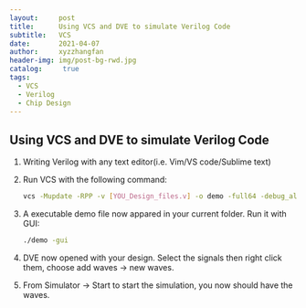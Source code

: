 ```yaml
---
layout:     post
title:      Using VCS and DVE to simulate Verilog Code
subtitle:   VCS 
date:       2021-04-07
author:     xyzzhangfan
header-img: img/post-bg-rwd.jpg
catalog: 	 true
tags:
  - VCS
  - Verilog
  - Chip Design
---
```



## Using VCS and DVE to simulate Verilog Code

1. Writing Verilog with any text editor(i.e. Vim/VS code/Sublime text)

2. Run VCS with the following command:

   ``` bash
   vcs -Mupdate -RPP -v [YOU_Design_files.v] -o demo -full64 -debug_all
   ```

3. A executable demo file now appared in your current folder. Run it with GUI:

   ``` bash
   ./demo -gui
   ```

4. DVE now opened with your design. Select the signals then right click them, choose add waves -> new waves. 
5. From Simulator -> Start to start the simulation, you now should have the waves.
